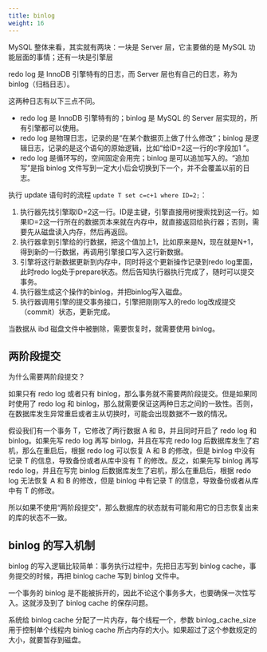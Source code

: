 ```yaml
---
title: binlog
weight: 16
---
```


MySQL 整体来看，其实就有两块：一块是 Server 层，它主要做的是 MySQL 功能层面的事情；还有一块是引擎层

redo log 是 InnoDB 引擎特有的日志，而 Server 层也有自己的日志，称为 binlog（归档日志）。

这两种日志有以下三点不同。

- redo log 是 InnoDB 引擎特有的；binlog 是 MySQL 的 Server 层实现的，所有引擎都可以使用。
- redo log 是物理日志，记录的是“在某个数据页上做了什么修改”；binlog 是逻辑日志，记录的是这个语句的原始逻辑，比如“给ID=2这一行的c字段加1 ”。
- redo log 是循环写的，空间固定会用完；binlog 是可以追加写入的。“追加写”是指 binlog 文件写到一定大小后会切换到下一个，并不会覆盖以前的日志。

执行 update 语句时的流程 `update T set c=c+1 where ID=2;`：

1. 执行器先找引擎取ID=2这一行。ID是主键，引擎直接用树搜索找到这一行。如果ID=2这一行所在的数据页本来就在内存中，就直接返回给执行器；否则，需要先从磁盘读入内存，然后再返回。
2. 执行器拿到引擎给的行数据，把这个值加上1，比如原来是N，现在就是N+1，得到新的一行数据，再调用引擎接口写入这行新数据。
3. 引擎将这行新数据更新到内存中，同时将这个更新操作记录到redo log里面，此时redo log处于prepare状态。然后告知执行器执行完成了，随时可以提交事务。
4. 执行器生成这个操作的binlog，并把binlog写入磁盘。
5. 执行器调用引擎的提交事务接口，引擎把刚刚写入的redo log改成提交（commit）状态，更新完成。


当数据从 ibd 磁盘文件中被删除，需要恢复时，就需要使用 binlog。

## 两阶段提交

为什么需要两阶段提交？

如果只有 redo log 或者只有 binlog，那么事务就不需要两阶段提交。但是如果同时使用了 redo log 和 binlog，那么就需要保证这两种日志之间的一致性。否则，在数据库发生异常重启或者主从切换时，可能会出现数据不一致的情况。

假设我们有一个事务 T，它修改了两行数据 A 和 B，并且同时开启了 redo log 和 binlog。如果先写 redo log 再写 binlog，并且在写完 redo log 后数据库发生了宕机，那么在重启后，根据 redo log 可以恢复 A 和 B 的修改，但是 binlog 中没有记录 T 的信息，导致备份或者从库中没有 T 的修改。反之，如果先写 binlog 再写 redo log，并且在写完 binlog 后数据库发生了宕机，那么在重启后，根据 redo log 无法恢复 A 和 B 的修改，但是 binlog 中有记录 T 的信息，导致备份或者从库中有 T 的修改。

所以如果不使用“两阶段提交”，那么数据库的状态就有可能和用它的日志恢复出来的库的状态不一致。

## binlog 的写入机制

binlog 的写入逻辑比较简单：事务执行过程中，先把日志写到 binlog cache，事务提交的时候，再把 binlog cache 写到 binlog 文件中。

一个事务的 binlog 是不能被拆开的，因此不论这个事务多大，也要确保一次性写入。这就涉及到了 binlog cache 的保存问题。

系统给 binlog cache 分配了一片内存，每个线程一个，参数 binlog_cache_size 用于控制单个线程内 binlog cache 所占内存的大小。如果超过了这个参数规定的大小，就要暂存到磁盘。
